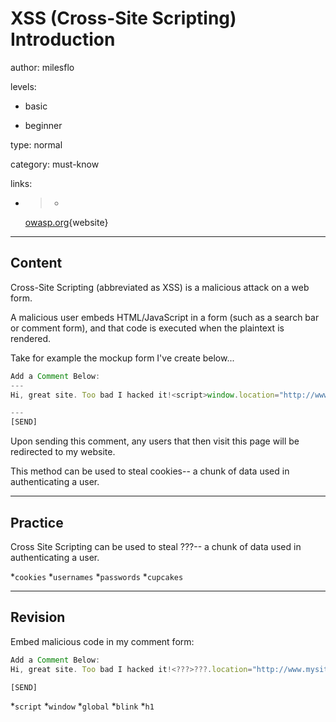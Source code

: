 # XSS (Cross-Site Scripting) Introduction
author: milesflo

levels:

  - basic

  - beginner

type: normal

category: must-know

links:

  - >-
    [owasp.org](https://www.owasp.org/index.php/Cross-site_Scripting_(XSS)){website}

---
## Content

Cross-Site Scripting (abbreviated as XSS) is a malicious attack on a web form. 

A malicious user embeds HTML/JavaScript in a form (such as a search bar or comment form), and that code is executed when the plaintext is rendered.

Take for example the mockup form I've create below...
```javascript
Add a Comment Below:
---
Hi, great site. Too bad I hacked it!<script>window.location="http://www.mysite.com/"</script>

---
[SEND]
```
Upon sending this comment, any users that then visit this page will be redirected to my website.

This method can be used to steal cookies-- a chunk of data used in authenticating a user.

---
## Practice

Cross Site Scripting can be used to steal ???-- a chunk of data used in authenticating a user.

*`cookies`
*`usernames`
*`passwords`
*`cupcakes`

---
## Revision

Embed malicious code in my comment form:

```javascript
Add a Comment Below:
Hi, great site. Too bad I hacked it!<???>???.location="http://www.mysite.com/"</script>

[SEND]
```
*`script`
*`window`
*`global`
*`blink`
*`h1`

